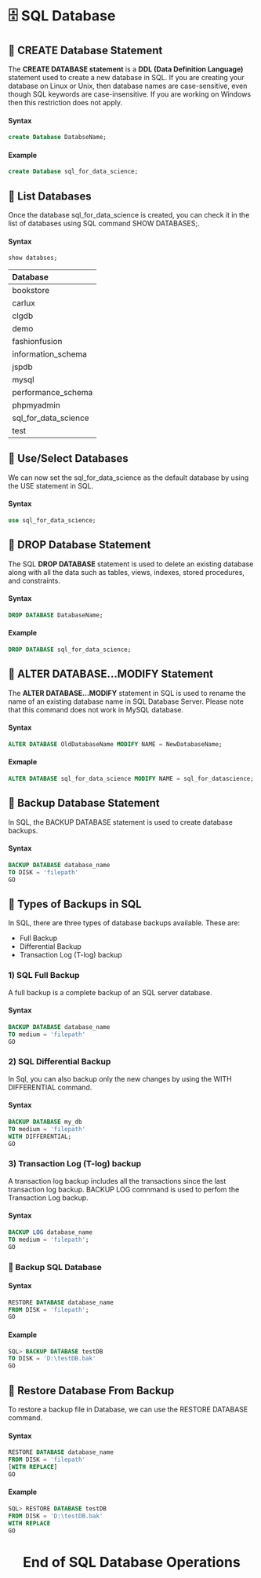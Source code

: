 # 🗄️ SQL Database

## 📌 CREATE Database Statement
The **CREATE DATABASE statement** is a **DDL (Data Definition Language)** statement used to create a new database in SQL. If you are creating your database on Linux or Unix, then database names are case-sensitive, even though SQL keywords are case-insensitive. If you are working on Windows then this restriction does not apply.

#### Syntax
```sql
create Database DatabseName;
```
#### Example
```sql
create Database sql_for_data_science;
```
## 📌 List Databases
Once the database sql_for_data_science is created, you can check it in the list of databases using SQL command SHOW DATABASES;.

#### Syntax
```sql
show databses;
```
| Database |
| :--- |
| bookstore |
| carlux |
| clgdb |
| demo |
| fashionfusion |
| information\_schema |
| jspdb |
| mysql |
| performance\_schema |
| phpmyadmin |
| sql\_for\_data\_science |
| test |

## 📌 Use/Select Databases

We can now set the sql_for_data_science as the default database by using the USE statement in SQL.

#### Syntax
```sql
use sql_for_data_science;
```
## 📌 DROP Database Statement

The SQL **DROP DATABASE** statement is used to delete an existing database along with all the data such as tables, views, indexes, stored procedures, and constraints.

#### Syntax
```sql
DROP DATABASE DatabaseName;
```

#### Example
```sql
DROP DATABASE sql_for_data_science;
```

## 📌 ALTER DATABASE...MODIFY Statement

The **ALTER DATABASE...MODIFY** statement in SQL is used to rename the name of an existing database name in SQL Database Server. Please note that this command does not work in MySQL database.

#### Syntax
```sql
ALTER DATABASE OldDatabaseName MODIFY NAME = NewDatabaseName;
```
#### Exmaple
```sql
ALTER DATABASE sql_for_data_science MODIFY NAME = sql_for_datascience; 
```

## 📌 Backup Database Statement

In SQL, the BACKUP DATABASE statement is used to create database backups.

#### Syntax
```sql
BACKUP DATABASE database_name
TO DISK = 'filepath'
GO
```

## 📌 Types of Backups in SQL

In SQL, there are three types of database backups available. These are: 

- Full Backup
- Differential Backup
- Transaction Log (T-log) backup

### 1) SQL Full Backup

A full backup is a complete backup of an SQL server database.

#### Syntax
```sql
BACKUP DATABASE database_name
TO medium = 'filepath'
GO
```

### 2) SQL Differential Backup

In Sql, you can also backup only the new changes by using the WITH DIFFERENTIAL command.

#### Syntax
```sql
BACKUP DATABASE my_db
TO medium = 'filepath'
WITH DIFFERENTIAL;
GO
```

### 3) Transaction Log (T-log) backup
A transaction log backup includes all the transactions since the last transaction log backup. BACKUP LOG comnmand is used to perfom the Transaction Log backup.

#### Syntax
```sql
BACKUP LOG database_name
TO medium = 'filepath';
GO
```

### 📌 Backup SQL Database
#### Syntax
```sql
RESTORE DATABASE database_name
FROM DISK = 'filepath';
GO
```
#### Example
```sql
SQL> BACKUP DATABASE testDB
TO DISK = 'D:\testDB.bak'
GO
```

## 📌 Restore Database From Backup
To restore a backup file in Database, we can use the RESTORE DATABASE command.

#### Syntax
```sql
RESTORE DATABASE database_name
FROM DISK = 'filepath'
[WITH REPLACE]
GO
```
#### Example
```sql
SQL> RESTORE DATABASE testDB
FROM DISK = 'D:\testDB.bak'
WITH REPLACE
GO
```

<div align="center">

# End of SQL Database Operations

</div>
